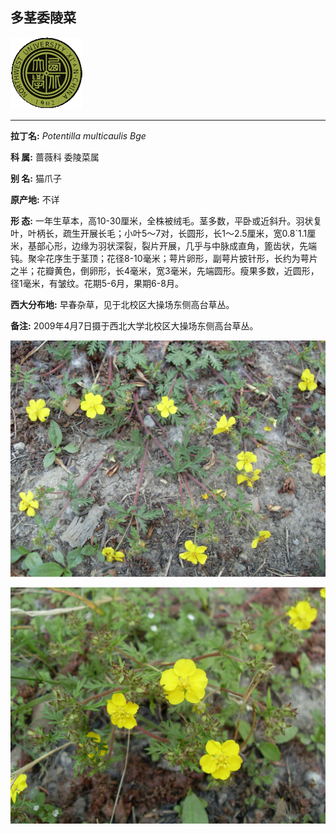 ## 多茎委陵菜

![西北大学校园网络植物志](JPG/nwu.gif)

---

**拉丁名:**  _Potentilla multicaulis Bge_

**科 属:** 蔷薇科 委陵菜属

**别 名:** 猫爪子

**原产地:** 不详

**形  态:** 一年生草本，高10-30厘米，全株被绒毛。茎多数，平卧或近斜升。羽状复叶，叶柄长，疏生开展长毛；小叶5～7对，长圆形，长1～2.5厘米，宽0.8`1.1厘米，基部心形，边缘为羽状深裂，裂片开展，几乎与中脉成直角，篦齿状，先端钝。聚伞花序生于茎顶；花径8-10毫米；萼片卵形，副萼片披针形，长约为萼片之半；花瓣黄色，倒卵形，长4毫米，宽3毫米，先端圆形。瘦果多数，近圆形，径1毫米，有皱纹。花期5-6月，果期6-8月。

**西大分布地:** 早春杂草，见于北校区大操场东侧高台草丛。

**备注:** 2009年4月7日摄于西北大学北校区大操场东侧高台草丛。

![多茎委陵菜](JPG/多茎委陵菜.JPG) 

![多茎委陵菜](JPG/多茎委陵菜1.JPG) 

